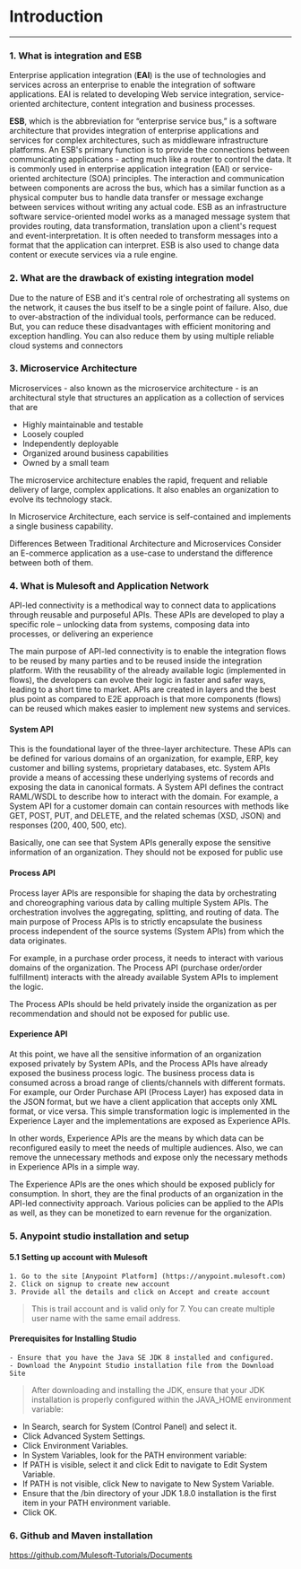 # Introduction
- - - -

### 1. What is integration and ESB

Enterprise application integration (**EAI**) is the use of technologies and services across an enterprise to enable the integration of software applications. EAI is related to developing Web service integration, service-oriented architecture, content integration and business processes.

**ESB**, which is the abbreviation for “enterprise service bus,” is a software architecture that provides integration of enterprise applications and services for complex architectures, such as middleware infrastructure platforms.
An ESB's primary function is to provide the connections between communicating applications - acting much like a router to control the data. It is commonly used in enterprise application integration (EAI) or service-oriented architecture (SOA) principles. The interaction and communication between components are across the bus, which has a similar function as a physical computer bus to handle data transfer or message exchange between services without writing any actual code.
ESB as an infrastructure software service-oriented model works as a managed message system that provides routing, data transformation, translation upon a client's request and event-interpretation. It is often needed to transform messages into a format that the application can interpret. ESB is also used to change data content or execute services via a rule engine.

### 2. What are the drawback of existing integration model

Due to the nature of ESB and it's central role of orchestrating all systems on the network, it causes the bus itself to be a single point of failure. Also, due to over-abstraction of the individual tools, performance can be reduced. But, you can reduce these disadvantages with efficient monitoring and exception handling. You can also reduce them by using multiple reliable cloud systems and connectors

### 3. Microservice Architecture

Microservices - also known as the microservice architecture - is an architectural style that structures an application as a collection of services that are

- Highly maintainable and testable
- Loosely coupled
- Independently deployable
- Organized around business capabilities
- Owned by a small team

The microservice architecture enables the rapid, frequent and reliable delivery of large, complex applications. It also enables an organization to evolve its technology stack.

In Microservice Architecture, each service is self-contained and implements a single business capability.

Differences Between Traditional Architecture and Microservices
Consider an E-commerce application as a use-case to understand the difference between both of them.

### 4. What is Mulesoft and Application Network

API-led connectivity is a methodical way to connect data to applications through reusable and purposeful APIs. These APIs are developed to play a specific role – unlocking data from systems, composing data into processes, or delivering an experience

The main purpose of API-led connectivity is to enable the integration flows to be reused by many parties and to be reused inside the integration platform. With the reusability of the already available logic (implemented in flows), the developers can evolve their logic in faster and safer ways, leading to a short time to market. APIs are created in layers and the best plus point as compared to E2E approach is that more components (flows) can be reused which makes easier to implement new systems and services.

  #### System API ####
  
  This is the foundational layer of the three-layer architecture. These APIs can be defined for various domains of an organization, for example, ERP, key customer and billing systems, proprietary databases, etc. System APIs provide a means of accessing these underlying systems of records and exposing the data in canonical formats. A System API defines the contract RAML/WSDL to describe how to interact with the domain. For example, a System API for a customer domain can contain resources with methods like GET, POST, PUT, and DELETE, and the related schemas (XSD, JSON) and responses (200, 400, 500, etc).
  
  Basically, one can see that System APIs generally expose the sensitive information of an organization. They should not be exposed for public use

 #### Process API ####
 
 Process layer APIs are responsible for shaping the data by orchestrating and choreographing various data by calling multiple System APIs. The orchestration involves the aggregating, splitting, and routing of data. The main purpose of Process APIs is to strictly encapsulate the business process independent of the source systems (System APIs) from which the data originates. 

For example, in a purchase order process, it needs to interact with various domains of the organization. The Process API (purchase order/order fulfillment) interacts with the already available System APIs to implement the logic.

The Process APIs should be held privately inside the organization as per recommendation and should not be exposed for public use.

#### Experience API ####

At this point, we have all the sensitive information of an organization exposed privately by System APIs, and the Process APIs have already exposed the business process logic. The business process data is consumed across a broad range of clients/channels with different formats. For example, our Order Purchase API (Process Layer) has exposed data in the JSON format, but we have a client application that accepts only XML format, or vice versa. This simple transformation logic is implemented in the Experience Layer and the implementations are exposed as Experience APIs.

In other words, Experience APIs are the means by which data can be reconfigured easily to meet the needs of multiple audiences. Also, we can remove the unnecessary methods and expose only the necessary methods in Experience APIs in a simple way.

The Experience APIs are the ones which should be exposed publicly for consumption. In short, they are the final products of an organization in the API-led connectivity approach. Various policies can be applied to the APIs as well, as they can be monetized to earn revenue for the organization.
 

### 5. Anypoint studio installation and setup

  #### 5.1 Setting up account with Mulesoft
  
    1. Go to the site [Anypoint Platform] (https://anypoint.mulesoft.com)
    2. Click on signup to create new account
    3. Provide all the details and click on Accept and create account
    
   > This is trail account and is valid only for 7. You can create multiple user name with the same email address.
  
  #### Prerequisites for Installing Studio ####
  
    - Ensure that you have the Java SE JDK 8 installed and configured.
    - Download the Anypoint Studio installation file from the Download Site
   > After downloading and installing the JDK, ensure that your JDK installation is properly configured within the JAVA_HOME environment variable:
  - In Search, search for System (Control Panel) and select it.
  - Click Advanced System Settings.
  - Click Environment Variables.
  - In System Variables, look for the PATH environment variable:
  - If PATH is visible, select it and click Edit to navigate to Edit System Variable.
  - If PATH is not visible, click New to navigate to New System Variable.
  - Ensure that the /bin directory of your JDK 1.8.0 installation is the first item in your PATH environment variable.
  - Click OK.

### 6. Github and Maven installation

https://github.com/Mulesoft-Tutorials/Documents

